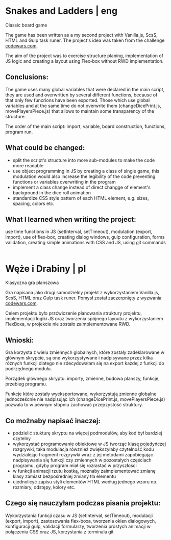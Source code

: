 # Snakes and Ladders | eng
Classic board game

The game has been written as a my second project with Vanilla.js, ScsS, HTML and Gulp task runer. 
The project's idea was taken from the challenge [codewars.com](https://www.codewars.com/kata/snakes-and-ladders-1/train/java).

The aim of the project was to exercise structure planing, implementation of JS logic and creating a layout using Flex-box without RWD implementation.


## Conclusions:

The game uses many global variables that were declared in the main script, they are used and overwritten by several different functions, because of that only few funcrions have been exported. Those which use global variables and at the same time do not overwrite them (changeDicePrint.js, movePlayersPiece.js) that allows to maintain some transparency of the structure.

The order of the main script: import, variable, board construction, functions, program run.

## What could be changed:

- split the script's structure into more sub-modules to make the code more readable
- use object programming in JS by creating a class of single game, this modulation would also increase the legibility of the code preventing functions or variables overwriting in the program
- implement a class change instead of direct changge of element's background in the dice roll animation
- standardize CSS style pattern of each HTML element, e.g. sizes, spacing, colors etc.

## What I learned when writing the project:

use time functions in JS (setInterval, setTimeout), modulation (export, import), use of flex-box, creating dialog windows, gulp configuration, forms validation, creating simple animations with CSS and JS, using git commands
 


# Węże i Drabiny | pl
Klasyczna gra planszowa

Gra napisana jako drugi samodzielny projekt z wykorzystaniem Vanilla.js, ScsS, HTML oraz Gulp task runer. 
Pomysł został zaczerpnięty z wyzwania [codewars.com](https://www.codewars.com/kata/snakes-and-ladders-1/train/java). 

Celem projektu było przćwiczenie planowania struktury projektu, implementacji logiki JS oraz tworzenia spójnego layoutu z wykorzystaniem FlexBoxa, w projekcie nie zostało zaimplementowane RWD.


## Wnioski: 

Gra korzysta z wielu zmiennych globalnych, które zostały zadeklarowane w głównym skrypcie, są one wykorzystywane i nadpisywane przez kilka różnych funkcji dlatego nie zdecydowałam się na export każdej z funkcji do podrzędnego modułu.

Porządek głównego skryptu: importy, zmienne, budowa planszy, funkcje, przebieg programu.
 
Funkcje które zostały wyeksportowane, wykorzystują zmienne globalne jednocześcnie nie nadpisując ich (changeDicePrint.js, movePlayersPiece.js) pozwala to w pewnym stopniu zachować przejrzystość struktury.


## Co możnaby napisać inaczej:

- podzielić stukturę skryptu na więcej podmodułów, aby kod był bardziej czytelny
- wykorzystać programowanie obiektowe w JS tworząc klasę pojedyńczej rozgrywki, taka modulacja rówznież zwiększyłaby czytelność kodu wydzialejąc fragment rozgrywki wraz z jej metodami zapobiegając nadpisywania się funkcji czy zmiennych w pozostałych częściach programu, gdyby program miał się rozrastać w przyszłości
- w funkcji animacji rzutu kostką, możnaby zaimplementować zmianę klasy zamiast bezpośredniej zmiany tła elementu
- ujednolicyć zapisu styli elementów HTML według jednego wzoru np. rozmiary, odstępy, kolory etc. 

## Czego się nauczyłam podczas pisania projektu:

Wykorzystania funkcji czasu w JS (setInterval, setTimeout), modulacji (export, import), zastosowania flex-boxa, tworzenia okien dialogowych, konfiguracji gulp, validacji formularzy, tworzenia prostych animacji w połączeniu CSS oraz JS, korzystania z terminala git

